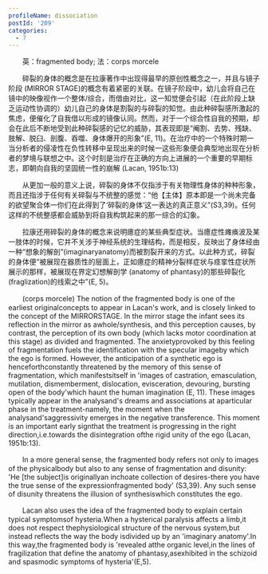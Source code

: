 ```yaml
---
profileName: dissociation
postId: '209'
categories:
  - 7
---
```

‌‌‌‌　　英：fragmented body; 法：corps morcele


‌‌‌‌　　碎裂的身体的概念是在拉康著作中出现得最早的原创性概念之一，并且与镜子阶段 (MIRROR STAGE)的概念有着紧密的关联。在镜子阶段中，幼儿会将自己在镜中的映像视作一个整体/综合，而借由对比，这一知觉便会引起（在此阶段上缺乏运动性协调的）幼儿自己的身体是割裂的与碎裂的知觉。由此种碎裂感所激起的焦虑，便催化了自我借以形成的镜像认同。然而，对于一个综合性自我的预期，却会在此后不断地受到此种碎裂感的记忆的威胁，其表现即是“阉割、去势、残缺、肢解、脱臼、剖腹、吞噬、身体爆开的形象”(E, 11)。在治疗中的一个特殊时期一当分析者的侵凌性在负性转移中呈现出来的时候一这些形象便会典型地出现在分析者的梦境与联想之中。这个时刻是治疗在正确的方向上进展的一个重要的早期标志，即朝向自我的坚固统一性的崩解 (Lacan, 1951b:13)

‌‌‌‌　　从更加一般的意义上说，碎裂的身体不仅指涉于有关物理性身体的种种形象，而且还指涉于任何有关碎裂与不统整的感觉：“他【主体】原本即是一个尚未完备的欲望聚合体一你们在此得到了‘碎裂的身体’这一表达的真正意义”(S3,39)。任何这样的不统整感都会威胁到将自我构筑起来的那一综合的幻象。

‌‌‌‌　　拉康还用碎裂的身体的概念来说明癔症的某些典型症状。当癔症性瘫痪波及某一肢体的时候，它并不关涉于神经系统的生理结构，而是相反，反映出了身体经由一种“想象的解剖”(imaginaryanatomy)而被割裂开来的方式。以此种方式，碎裂的身体便“被展现在器质性的层面上，正如癔症的精神分裂样症状与痉挛性症状所展示的那样，被展现在界定幻想解剖学 (anatomy of phantasy)的那些碎裂化 (fraglization)的线索之中”(E, 5)。


‌‌‌‌　　(corps morcele) The notion of the fragmented body is one of the earliest originalconcepts to appear in Lacan's work, and is closely linked to the concept of the MIRRORSTAGE. In the mirror stage the infant sees its reflection in the mirror as awhole/synthesis, and this perception causes, by contrast, the perception of its own body (which lacks motor coordination at this stage) as divided and fragmented. The anxietyprovoked by this feeling of fragmentation fuels the identification with the specular imageby which the ego is formed. However, the anticipation of a synthetic ego is henceforthconstantly threatened by the memory of this sense of fragmentation, which manifestsitself in 'images of castration, emasculation, mutilation, dismemberment, dislocation, evisceration, devouring, bursting open of the body'which haunt the human imagination (E, 11). These images typically appear in the analysand's dreams and associations at aparticular phase in the treatment-namely, the moment when the analysand'saggressivity emerges in the negative transference. This moment is an important early signthat the treatment is progressing in the right direction,i.e.towards the disintegration ofthe rigid unity of the ego (Lacan, 1951b:13).

‌‌‌‌　　In a more general sense, the fragmented body refers not only to images of the physicalbody but also to any sense of fragmentation and disunity: 'He [the subject]is originallyan inchoate collection of desires-there you have the true sense of the expressionfragmented body' (S3,39). Any such sense of disunity threatens the illusion of synthesiswhich constitutes the ego.

‌‌‌‌　　Lacan also uses the idea of the fragmented body to explain certain typical symptomsof hysteria.When a hysterical paralysis affects a limb,it does not respect thephysiological structure of the nervous system,but instead reflects the way the body isdivided up by an 'imaginary anatomy'.In this way,the fragmented body is 'revealed atthe organic level,in the lines of fragilization that define the anatomy of phantasy,asexhibited in the schizoid and spasmodic symptoms of hysteria'(E,5).


